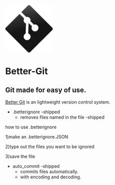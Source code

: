 <img src="readme.png" alt="banner" width="150" height="150" />

# Better-Git

## Git made for easy of use.

<ins>Better Git</ins> is an lightweight version control system.


- .betterignore -shipped
    - removes files named in the file -shipped

how to use .betterignore

1)make an .betterignore.JSON

2)type out the files you want to be ignored

3)save the file

- auto_commit -shipped
    - commits files automatically.
    - with encoding and decoding.